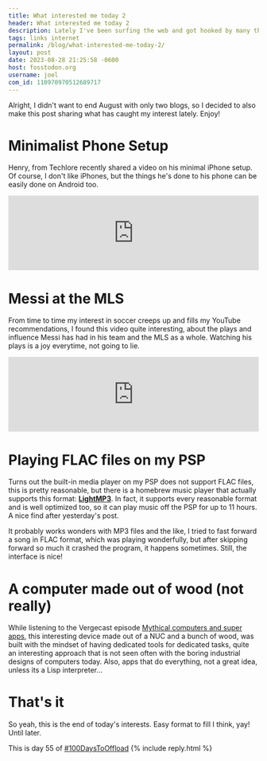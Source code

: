 ```yaml
---
title: What interested me today 2
header: What interested me today 2
description: Lately I've been surfing the web and got hooked by many things, so I decided to follow up this series and share what has caught my interest recently.
tags: links internet
permalink: /blog/what-interested-me-today-2/
layout: post
date: 2023-08-28 21:25:58 -0600
host: fosstodon.org
username: joel
com_id: 110970970512689717
---
```


Alright, I didn't want to end August with only two blogs, so I decided to also make this post sharing what has caught my interest lately. Enjoy!

# Minimalist Phone Setup

Henry, from Techlore recently shared a video on his minimal iPhone setup. Of course, I don't like iPhones, but the things he's done to his phone can be easily done on Android too.


<iframe width="100%" src="https://yewtu.be/embed/4Jc_oaPd144" title="YouTube video player" frameborder="0" allow="accelerometer; autoplay; clipboard-write; encrypted-media; gyroscope; picture-in-picture; web-share" allowfullscreen></iframe>

# Messi at the MLS

From time to time my interest in soccer creeps up and fills my YouTube recommendations, I found this video quite interesting, about the plays and influence Messi has had in his team and the MLS as a whole. Watching his plays is a joy everytime, not going to lie.

<iframe width="100%" src="https://yewtu.be/embed/0m1ufgOHPG4" title="YouTube video player" frameborder="0" allow="accelerometer; autoplay; clipboard-write; encrypted-media; gyroscope; picture-in-picture; web-share" allowfullscreen></iframe>

# Playing FLAC files on my PSP

Turns out the built-in media player on my PSP does not support FLAC files, this is pretty reasonable, but there is a homebrew music player that actually supports this format: **[LightMP3](https://www.gamebrew.org/wiki/LightMP3_PSP)**. In fact, it supports every reasonable format and is well optimized too, so it can play music off the PSP for up to 11 hours. A nice find after yesterday's post.


It probably works wonders with MP3 files and the like, I tried to fast forward a song in FLAC format, which was playing wonderfully, but after skipping forward so much it crashed the program, it happens sometimes. Still, the interface is nice!


# A computer made out of wood (not really)

While listening to the Vergecast episode [Mythical computers and super apps](https://www.theverge.com/2023/8/23/23843360/today-on-the-vergecast-computers-made-of-wood-and-apps-made-of-other-apps), this interesting device made out of a NUC and a bunch of wood, was built with the mindset of having dedicated tools for dedicated tasks, quite an interesting approach that is not seen often with the boring industrial designs of computers today. Also, apps that do everything, not a great idea, unless its a Lisp interpreter...


# That's it

So yeah, this is the end of today's interests. Easy format to fill I think, yay! Until later.

This is day 55 of [#100DaysToOffload](https://100daystooffload.com)
{% include reply.html %}
